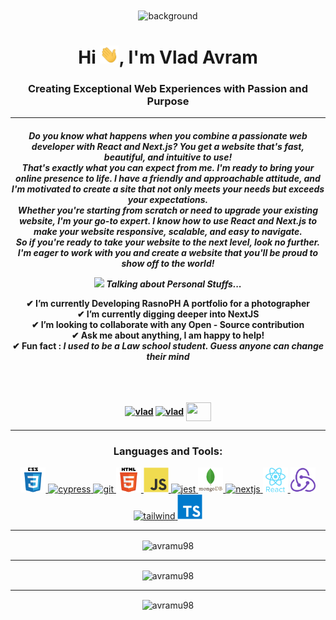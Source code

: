 <div align="center">
  <img align="center" src="https://media.licdn.com/dms/image/C4E16AQHzMrwQZYRYxw/profile-displaybackgroundimage-shrink_200_800/0/1638971694466?e=2147483647&v=beta&t=58w_dHxiEmsKp0gnoCQ1ftEJsXAQpBmIM4QBVDB3W7o" alt="background"/>
</div>
<h1 align="center">Hi <img src="https://raw.githubusercontent.com/ABSphreak/ABSphreak/master/gifs/Hi.gif" width="30px">, I'm Vlad Avram</h1>

<h3 align="center">Creating Exceptional Web Experiences with Passion and Purpose</h3>

<hr/>

<h4 align="center">
  <i>Do you know what happens when you combine a passionate web developer with React and Next.js? You get a website that's fast, beautiful, and intuitive to use!</i>
<br/>
<i>That's exactly what you can expect from me. I'm ready to bring your online presence to life. I have a friendly and approachable attitude, and I'm motivated to create a site that not only meets your needs but exceeds your expectations.</i>
<br/>
<i>Whether you're starting from scratch or need to upgrade your existing website, I'm your go-to expert. I know how to use React and Next.js to make your website responsive, scalable, and easy to navigate.</i>
<br/>
<i>So if you're ready to take your website to the next level, look no further. I'm eager to work with you and create a website that you'll be proud to show off to the world! </i>
  </p>

<img src="https://media.giphy.com/media/ObNTw8Uzwy6KQ/giphy.gif" width="30px">&nbsp;***Talking about Personal Stuffs...***

✔ I’m currently Developing **RasnoPH** A portfolio for a photographer<br>
✔ I’m currently digging deeper into **NextJS**<br>
✔ I’m looking to collaborate with any **Open - Source contribution**<br>
✔ Ask me about anything, I am happy to help!<br>
✔ Fun fact : *I used to be a Law school student. Guess anyone can change their mind*<br><br><br><br>

<p align="center">
<a href="https://www.linkedin.com/in/vlad-marian-avram-a49483112/" target="blank"><img align="center" src="https://cdn.jsdelivr.net/npm/simple-icons@3.0.1/icons/linkedin.svg" alt="vlad" height="30" width="40" /></a>
<a href="https://www.facebook.com/vlad.avram.9" target="blank"><img align="center" src="https://cdn.jsdelivr.net/npm/simple-icons@3.0.1/icons/facebook.svg" alt="vlad" height="30" width="40" /></a>
 <a href = "mailto: avram.vlad98@gmail.com"><img align="center" src="https://simpleicons.org/icons/gmail.svg" height="30" width="40" /></a>
</p>

<hr/>

<h3 align="center">Languages and Tools:</h3>

<p align="center"> <a href="https://www.w3schools.com/css/" target="_blank" rel="noreferrer"> <img src="https://raw.githubusercontent.com/devicons/devicon/master/icons/css3/css3-original-wordmark.svg" alt="css3" width="40" height="40"/> </a> <a href="https://www.cypress.io" target="_blank" rel="noreferrer"> <img src="https://raw.githubusercontent.com/simple-icons/simple-icons/6e46ec1fc23b60c8fd0d2f2ff46db82e16dbd75f/icons/cypress.svg" alt="cypress" width="40" height="40"/> </a> <a href="https://git-scm.com/" target="_blank" rel="noreferrer"> <img src="https://www.vectorlogo.zone/logos/git-scm/git-scm-icon.svg" alt="git" width="40" height="40"/> </a> <a href="https://www.w3.org/html/" target="_blank" rel="noreferrer"> <img src="https://raw.githubusercontent.com/devicons/devicon/master/icons/html5/html5-original-wordmark.svg" alt="html5" width="40" height="40"/> </a> <a href="https://developer.mozilla.org/en-US/docs/Web/JavaScript" target="_blank" rel="noreferrer"> <img src="https://raw.githubusercontent.com/devicons/devicon/master/icons/javascript/javascript-original.svg" alt="javascript" width="40" height="40"/> </a> <a href="https://jestjs.io" target="_blank" rel="noreferrer"> <img src="https://www.vectorlogo.zone/logos/jestjsio/jestjsio-icon.svg" alt="jest" width="40" height="40"/> </a> <a href="https://www.mongodb.com/" target="_blank" rel="noreferrer"> <img src="https://raw.githubusercontent.com/devicons/devicon/master/icons/mongodb/mongodb-original-wordmark.svg" alt="mongodb" width="40" height="40"/> </a> <a href="https://nextjs.org/" target="_blank" rel="noreferrer"> <img src="https://cdn.worldvectorlogo.com/logos/nextjs-2.svg" alt="nextjs" width="40" height="40"/> </a> <a href="https://reactjs.org/" target="_blank" rel="noreferrer"> <img src="https://raw.githubusercontent.com/devicons/devicon/master/icons/react/react-original-wordmark.svg" alt="react" width="40" height="40"/> </a> <a href="https://redux.js.org" target="_blank" rel="noreferrer"> <img src="https://raw.githubusercontent.com/devicons/devicon/master/icons/redux/redux-original.svg" alt="redux" width="40" height="40"/> </a> <a href="https://tailwindcss.com/" target="_blank" rel="noreferrer"> <img src="https://www.vectorlogo.zone/logos/tailwindcss/tailwindcss-icon.svg" alt="tailwind" width="40" height="40"/> </a> <a href="https://www.typescriptlang.org/" target="_blank" rel="noreferrer"> <img src="https://raw.githubusercontent.com/devicons/devicon/master/icons/typescript/typescript-original.svg" alt="typescript" width="40" height="40"/> </a> </p>

<hr/>


<div align='center'>
  <img align="center" src="https://github-readme-stats.vercel.app/api?username=avramu98&show_icons=true&locale=en" alt="avramu98" />
</div>  
  
<hr/>
  
<div align='center'>
  <img align="center" src="https://github-readme-stats.vercel.app/api/top-langs?username=avramu98&show_icons=true&locale=en&layout=compact" alt="avramu98" />
</div>
  
<hr/>
  
<div align='center'>
  <img align="center" src="https://github-readme-streak-stats.herokuapp.com/?user=avramu98&" alt="avramu98" />
</div>

